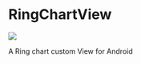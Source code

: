 # RingChartView
[![](https://jitpack.io/v/kerwin162/RingChartView.svg)](https://jitpack.io/#kerwin162/RingChartView)


A Ring chart custom View for Android
